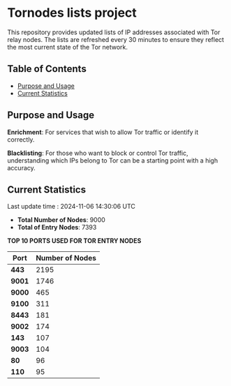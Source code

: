 # Tornodes lists project

This repository provides updated lists of IP addresses associated with Tor relay nodes. The lists are refreshed every 30 minutes to ensure they reflect the most current state of the Tor network.

## Table of Contents

- [Purpose and Usage](#purpose-and-usage)
- [Current Statistics](#current-statistics)


## Purpose and Usage

**Enrichment**: For services that wish to allow Tor traffic or identify it correctly.

**Blacklisting**: For those who want to block or control Tor traffic, understanding which IPs belong to Tor can be a starting point with a high accuracy.

## Current Statistics

Last update time : 2024-11-06 14:30:06 UTC

- **Total Number of Nodes**: 9000
- **Total of Entry Nodes**: 7393

**TOP 10 PORTS USED FOR TOR ENTRY NODES**

| **Port** | **Number of Nodes** |
|------|-----------------|
| **443**   | 2195  |
| **9001**   | 1746  |
| **9000**   | 465  |
| **9100**   | 311  |
| **8443**   | 181  |
| **9002**   | 174  |
| **143**   | 107  |
| **9003**   | 104  |
| **80**   | 96  |
| **110**   | 95  |

